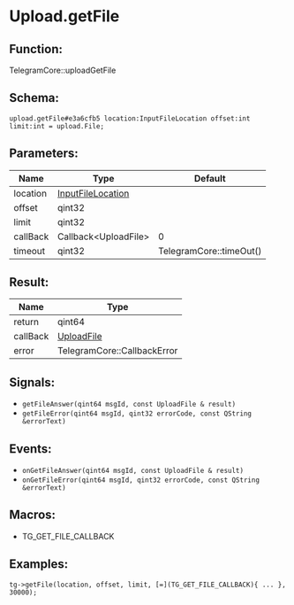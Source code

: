 # Upload.getFile

## Function:

TelegramCore::uploadGetFile

## Schema:

`upload.getFile#e3a6cfb5 location:InputFileLocation offset:int limit:int = upload.File;`
## Parameters:

|Name|Type|Default|
|----|----|-------|
|location|[InputFileLocation](../../types/inputfilelocation.md)||
|offset|qint32||
|limit|qint32||
|callBack|Callback<UploadFile\>|0|
|timeout|qint32|TelegramCore::timeOut()|

## Result:

|Name|Type|
|----|----|
|return|qint64|
|callBack|[UploadFile](../../types/uploadfile.md)|
|error|TelegramCore::CallbackError|

## Signals:

* `getFileAnswer(qint64 msgId, const UploadFile & result)`
* `getFileError(qint64 msgId, qint32 errorCode, const QString &errorText)`

## Events:

* `onGetFileAnswer(qint64 msgId, const UploadFile & result)`
* `onGetFileError(qint64 msgId, qint32 errorCode, const QString &errorText)`

## Macros:

* TG_GET_FILE_CALLBACK

## Examples:

`tg->getFile(location, offset, limit, [=](TG_GET_FILE_CALLBACK){
    ...
}, 30000);`
